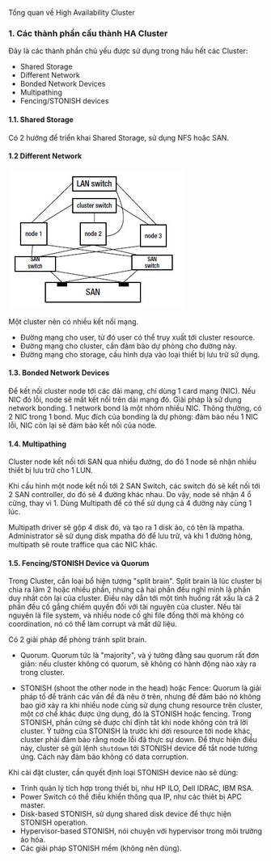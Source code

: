 Tổng quan về High Availability Cluster

### 1. Các thành phần cấu thành HA Cluster

Đây là các thành phần chủ yếu được sử dụng trong hầu hết các Cluster:
 - Shared Storage
 - Different Network
 - Bonded Network Devices
 - Multipathing
 - Fencing/STONISH devices

#### 1.1. Shared Storage

Có 2 hướng để triển khai Shared Storage, sử dụng NFS hoặc SAN.

#### 1.2 Different Network

![Different_network](/images/HACluster_1.jpg)

Một cluster nên có nhiều kết nối mạng.
 - Đường mạng cho user, từ đó user có thể truy xuất tới cluster resource.
 - Đường mạng cho cluster, cần đảm bảo dự phòng cho đường này.
 - Đường mạng cho storage, cấu hình dựa vào loại thiết bị lưu trữ sử dụng.

#### 1.3. Bonded Network Devices

Để kết nối cluster node tới các dải mạng, chỉ dùng 1 card mạng (NIC). Nếu NIC đó lỗi, node sẽ mất kết nối trên dải mạng đó. 
Giải pháp là sử dụng network bonding. 1 network bond là một nhóm nhiều NIC. Thông thường, có 2 NIC trong 1 bond. Mục đích của bonding là dự phòng: đảm bảo nếu 1 NIC lỗi, NIC còn lại sẽ đảm bảo kết nối của node.

#### 1.4. Multipathing

Cluster node kết nối tới SAN qua nhiều đường, do đó 1 node sẽ nhận nhiều thiết bị lưu trữ cho 1 LUN.

Khi cấu hình một node kết nối tới 2 SAN Switch, các switch đó sẽ kết nối tới 2 SAN controller, do đó sẽ 4 đường khác nhau. Do vậy, node sẽ nhận 4 ổ cứng, thay vì 1. Dùng Multipath để có thể sử dụng cả 4 đường này cùng 1 lúc.

Multipath driver sẽ gộp 4 disk đó, và tạo ra 1 disk ảo, có tên là mpatha. Administrator sẽ sử dụng disk mpatha đó để lưu trữ, và khi 1 đường hỏng, multipath sẽ route traffice qua các NIC khác.

#### 1.5. Fencing/STONISH Device và Quorum

Trong Cluster, cần loại bổ hiện tượng "split brain". Split brain là lúc cluster bị chia ra làm 2 hoặc nhiều phần, nhưng cả hai phần đều nghĩ mình là phần duy nhất còn lại của cluster. Điều này dẫn tới một tình huống rất xấu là cả 2 phần đều cố gắng chiếm quyền đối với tài nguyên của cluster. Nếu tài nguyên là file system, và nhiều node cố ghi file đồng thời mà không có coordination, nó có thể làm corrupt và mất dữ liệu.

Có 2 giải pháp để phòng tránh split brain.

- Quorum. Quorum tức là "majority", và ý tưởng đằng sau quorum rất đơn giản: nếu cluster không có quorum, sẽ không có hành động nào xảy ra trong cluster. 

- STONISH (shoot the other node in the head) hoặc Fence: Quorum là giải pháp tố để tránh các vấn đề đã nêu ở trên, nhưng để đảm bảo nó không bao giờ xảy ra khi nhiều node cùng sử dụng chung resource trên cluster, một cơ chế khác được ứng dụng, đó là STONISH hoặc fencing.
 Trong STONISH, phần cứng sẽ được chỉ định tắt khi node không còn trả lời cluster. Ý tưởng của STONISH là trước khi dời resource tới node khác, cluster phải đảm bảo rằng node lỗi đã thực sự down. Để thực hiện điều này, cluster sẽ gửi lệnh `shutdown` tới STONISH device để tắt node tương ứng. Cách này đảm bảo không có data corruption.

 Khi cài đặt cluster, cần quyết định loại STONISH device nào sẽ dùng:

 * Trình quản lý tích hợp trong thiết bị, như HP ILO, Dell IDRAC, IBM RSA.
 * Power Switch có thể điều khiển thông qua IP, như các thiêt bị APC master.
 * Disk-based STONISH, sử dụng shared disk device để thực hiện STONISH operation.
 * Hypervisor-based STONISH, nói chuyện với hypervisor trong môi trường ảo hóa.
 * Các giải pháp STONISH mềm (không nên dùng).

